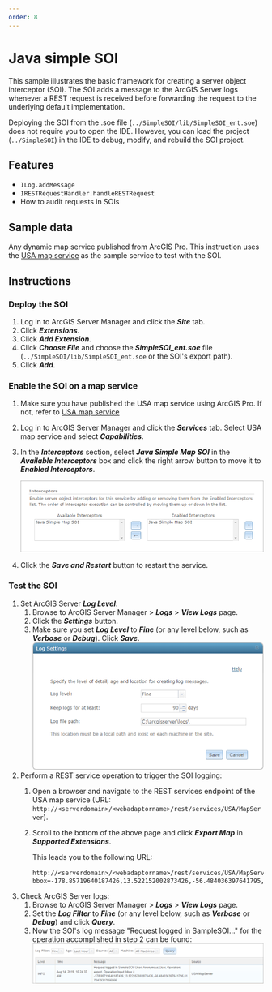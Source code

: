 ```yaml
---
order: 8
---
```


# Java simple SOI

This sample illustrates the basic framework for creating a server object interceptor (SOI). The SOI adds a message to the ArcGIS Server logs whenever a REST request is received before forwarding the request to the underlying default implementation.

Deploying the SOI from the .soe file (`../SimpleSOI/lib/SimpleSOI_ent.soe`) does not require you to open the IDE. However, you can load the project (`../SimpleSOI`) in the IDE to debug, modify, and rebuild the SOI project.

## Features

* `ILog.addMessage`
* `IRESTRequestHandler.handleRESTRequest`
* How to audit requests in SOIs

## Sample data

Any dynamic map service published from ArcGIS Pro. This instruction uses the [USA map service](../../../ReadMe.md#1-usa-service) as the sample service to test with the SOI.

## Instructions

### Deploy the SOI

1. Log in to ArcGIS Server Manager and click the ***Site*** tab.
2. Click ***Extensions***.
3. Click ***Add Extension***.
4. Click ***Choose File*** and choose the ***SimpleSOI_ent.soe*** file (`../SimpleSOI/lib/SimpleSOI_ent.soe` or the SOI's export path).
5. Click ***Add***.

### Enable the SOI on a map service

1. Make sure you have published the USA map service using ArcGIS Pro. If not, refer to [USA map service](../../../ReadMe.md#1-usa-service)
2. Log in to ArcGIS Server Manager and click the ***Services*** tab. Select USA map service and select ***Capabilities***.
3. In the ***Interceptors*** section, select ***Java Simple Map SOI*** in the ***Available Interceptors*** box and click the right arrow button to move it to ***Enabled Interceptors***.

   ![](../../../../images/javasp/JavaSimpleSOI0.png "Java Simple SOI Sample")
4. Click the ***Save and Restart*** button to restart the service.

### Test the SOI

1. Set ArcGIS Server ***Log Level***:
   1. Browse to ArcGIS Server Manager > ***Logs*** > ***View Logs*** page.
   2. Click the ***Settings*** button.
   3. Make sure you set ***Log Level*** to ***Fine*** (or any level below, such as ***Verbose*** or ***Debug***). Click ***Save***.
      ![](../../../../images/netsp/NetLog1.png "Java Simple SOI Sample")
2. Perform a REST service operation to trigger the SOI logging:
   1. Open a browser and navigate to the REST services endpoint of the USA map service (URL: `http://<serverdomain>/<webadaptorname>/rest/services/USA/MapServer`).
   2. Scroll to the bottom of the above page and click ***Export Map*** in ***Supported Extensions***.

      This leads you to the following URL:

      ```
      http://<serverdomain>/<webadaptorname>/rest/services/USA/MapServer/export?bbox=-178.85719640187426,13.522152002873426,-56.484036397641795,81.72479317856566
      ```
3. Check ArcGIS Server logs:
   1. Browse to ArcGIS Server Manager > ***Logs*** > ***View Logs*** page.
   2. Set the ***Log Filter*** to ***Fine*** (or any level below, such as ***Verbose*** or ***Debug***) and click ***Query***.
   3. Now the SOI's log message "Request logged in SampleSOI..." for the operation accomplished in step 2 can be found:
      ![](../../../../images/javasp/JavaSimpleSOI1.png "Java Simple SOI Sample")
